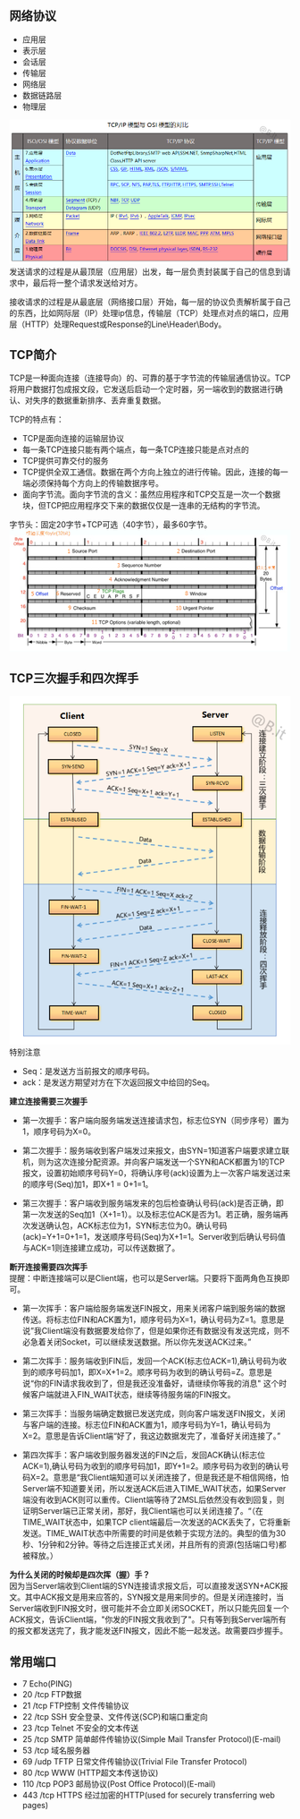 ## 网络协议
- 应用层
- 表示层
- 会话层
- 传输层
- 网络层
- 数据链路层
- 物理层

![](./image/tcp_ip.png)
发送请求的过程是从最顶层（应用层）出发，每一层负责封装属于自己的信息到请求中，最后将一整个请求发送给对方。

接收请求的过程是从最底层（网络接口层）开始，每一层的协议负责解析属于自己的东西，比如网际层（IP）处理ip信息，传输层（TCP）处理点对点的端口，应用层（HTTP）处理Request或Response的Line\Header\Body。

## TCP简介
TCP是一种面向连接（连接导向）的、可靠的基于字节流的传输层通信协议。TCP将用户数据打包成报文段，它发送后启动一个定时器，另一端收到的数据进行确认、对失序的数据重新排序、丢弃重复数据。

TCP的特点有：
- TCP是面向连接的运输层协议
- 每一条TCP连接只能有两个端点，每一条TCP连接只能是点对点的
- TCP提供可靠交付的服务
- TCP提供全双工通信。数据在两个方向上独立的进行传输。因此，连接的每一端必须保持每个方向上的传输数据序号。
- 面向字节流。面向字节流的含义：虽然应用程序和TCP交互是一次一个数据块，但TCP把应用程序交下来的数据仅仅是一连串的无结构的字节流。

字节头：固定20字节+TCP可选（40字节），最多60字节。
![](./image/tcp_header.png)

## TCP三次握手和四次挥手
![](./image/tcp_connect.png)
特别注意
- Seq：是发送方当前报文的顺序号码。
- ack：是发送方期望对方在下次返回报文中给回的Seq。

**建立连接需要三次握手**  
- 第一次握手：客户端向服务端发送连接请求包，标志位SYN（同步序号）置为1，顺序号码为X=0。

- 第二次握手：服务端收到客户端发过来报文，由SYN=1知道客户端要求建立联机，则为这次连接分配资源。并向客户端发送一个SYN和ACK都置为1的TCP报文，设置初始顺序号码Y=0，将确认序号(ack)设置为上一次客户端发送过来的顺序号(Seq)加1，即X+1 = 0+1=1。

- 第三次握手：客户端收到服务端发来的包后检查确认号码(ack)是否正确，即第一次发送的Seq加1（X+1=1）。以及标志位ACK是否为1。若正确，服务端再次发送确认包，ACK标志位为1，SYN标志位为0。确认号码(ack)=Y+1=0+1=1，发送顺序号码(Seq)为X+1=1。Server收到后确认号码值与ACK=1则连接建立成功，可以传送数据了。

**断开连接需要四次挥手**  
提醒：中断连接端可以是Client端，也可以是Server端。只要将下面两角色互换即可。

- 第一次挥手：客户端给服务端发送FIN报文，用来关闭客户端到服务端的数据传送。将标志位FIN和ACK置为1，顺序号码为X=1，确认号码为Z=1。意思是说”我Client端没有数据要发给你了，但是如果你还有数据没有发送完成，则不必急着关闭Socket，可以继续发送数据。所以你先发送ACK过来。”

- 第二次挥手：服务端收到FIN后，发回一个ACK(标志位ACK=1),确认号码为收到的顺序号码加1，即X=X+1=2。顺序号码为收到的确认号码=Z。意思是说“你的FIN请求我收到了，但是我还没准备好，请继续你等我的消息" 这个时候客户端就进入FIN_WAIT状态，继续等待服务端的FIN报文。

- 第三次挥手：当服务端确定数据已发送完成，则向客户端发送FIN报文，关闭与客户端的连接。标志位FIN和ACK置为1，顺序号码为Y=1，确认号码为X=2。意思是告诉Client端“好了，我这边数据发完了，准备好关闭连接了。”

- 第四次挥手：客户端收到服务器发送的FIN之后，发回ACK确认(标志位ACK=1),确认号码为收到的顺序号码加1，即Y+1=2。顺序号码为收到的确认号码X=2。意思是“我Client端知道可以关闭连接了，但是我还是不相信网络，怕 Server端不知道要关闭，所以发送ACK后进入TIME_WAIT状态，如果Server端没有收到ACK则可以重传。Client端等待了2MSL后依然没有收到回复，则证明Server端已正常关闭，那好，我Client端也可以关闭连接了。“（在TIME_WAIT状态中，如果TCP client端最后一次发送的ACK丢失了，它将重新发送。TIME_WAIT状态中所需要的时间是依赖于实现方法的。典型的值为30秒、1分钟和2分钟。等待之后连接正式关闭，并且所有的资源(包括端口号)都被释放。）

**为什么关闭的时候却是四次挥（握）手？**  
因为当Server端收到Client端的SYN连接请求报文后，可以直接发送SYN+ACK报文。其中ACK报文是用来应答的，SYN报文是用来同步的。但是关闭连接时，当Server端收到FIN报文时，很可能并不会立即关闭SOCKET，所以只能先回复一个ACK报文，告诉Client端，"你发的FIN报文我收到了"。只有等到我Server端所有的报文都发送完了，我才能发送FIN报文，因此不能一起发送。故需要四步握手。

## 常用端口
- 7        Echo(PING)           
- 20 /tcp  FTP数据
- 21 /tcp  FTP控制 文件传输协议
- 22 /tcp  SSH 安全登录、文件传送(SCP)和端口重定向
- 23 /tcp  Telnet 不安全的文本传送
- 25 /tcp  SMTP 简单邮件传输协议(Simple Mail Transfer Protocol)(E-mail)
- 53 /tcp  域名服务器
- 69 /udp  TFTP 日常文件传输协议(Trivial File Transfer Protocol)
- 80 /tcp  WWW (HTTP超文本传送协议)
- 110 /tcp  POP3 邮局协议(Post Office Protocol)(E-mail)
- 443 /tcp  HTTPS 经过加密的HTTP(used for securely transferring web pages)
